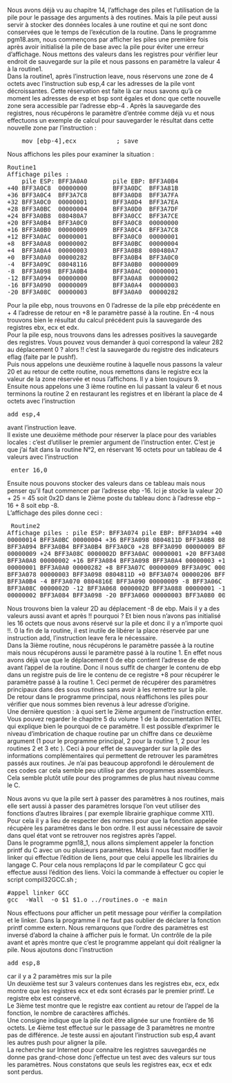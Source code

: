 Nous avons déjà vu au chapitre 14, l’affichage des piles et l’utilisation de la pile pour le passage des arguments à des routines. Mais la pile peut aussi servir à stocker des données locales à une routine et qui ne sont donc conservées que le temps de l’exécution de la routine.
Dans le programme pgm18.asm, nous commençons par afficher les piles une première fois après avoir initialisé la pile de base avec la pile pour éviter une erreur d’affichage. Nous mettons des valeurs dans les registres pour vérifier leur endroit de sauvegarde sur la pile et nous passons en paramètre la valeur 4 à la routine1.<br>
Dans la routine1, après l’instruction leave, nous réservons une zone de 4 octets avec l’instruction sub esp,4 car les adresses de la pile vont décroissantes. Cette réservation est faite là car nous savons qu’à ce moment les adresses de esp et bsp sont égales et donc que cette nouvelle zone sera accessible par l’adresse ebp-4 . Après la sauvegarde des registres, nous récupérons le paramètre d’entrée comme déjà vu et nous effectuons un exemple de calcul pour sauvegarder le résultat dans cette nouvelle zone par l’instruction :
<pre>    mov [ebp-4],ecx           ; save</pre>
Nous affichons les piles pour examiner la situation :
<pre>
Routine1
Affichage piles :
    pile ESP: BFF3A0A0       pile EBP: BFF3A0B4
+40 BFF3A0C8  00000000       BFF3A0DC  BFF3A81B
+36 BFF3A0C4  BFF3A7C8       BFF3A0D8  BFF3A7FA
+32 BFF3A0C0  00000001       BFF3A0D4  BFF3A7EA
+28 BFF3A0BC  00000004       BFF3A0D0  BFF3A7DF
+24 BFF3A0B8  080480A7       BFF3A0CC  BFF3A7CE
+20 BFF3A0B4  BFF3A0C0       BFF3A0C8  00000000
+16 BFF3A0B0  00000009       BFF3A0C4  BFF3A7C8
+12 BFF3A0AC  00000001       BFF3A0C0  00000001
+8  BFF3A0A8  00000002       BFF3A0BC  00000004
+4  BFF3A0A4  00000003       BFF3A0B8  080480A7
+0  BFF3A0A0  00000282       BFF3A0B4  BFF3A0C0
-4  BFF3A09C  08048116       BFF3A0B0  00000009
-8  BFF3A098  BFF3A0B4       BFF3A0AC  00000001
-12 BFF3A094  00000000       BFF3A0A8  00000002
-16 BFF3A090  00000009       BFF3A0A4  00000003
-20 BFF3A08C  00000003       BFF3A0A0  00000282 </pre>
Pour la pile ebp, nous trouvons en 0 l’adresse de la pile ebp précédente en + 4 l’adresse de retour en +8 le paramètre passé à la routine. En -4 nous trouvons bien le résultat du calcul précédent  puis la sauvegarde des registres ebx, ecx et edx.<br>
Pour la pile esp, nous trouvons dans les adresses positives la sauvegarde des registres. Vous pouvez vous demander à quoi correspond la valeur 282 au déplacement 0 ? alors !! c’est la sauvegarde du registre des indicateurs eflag (faite par le pushf).<br>
Puis nous appelons une deuxième routine à laquelle nous passons  la valeur 20 et au retour de cette routine, nous remettons dans le registre ecx la valeur de la zone réservée et nous l’affichons. Il y a bien toujours 9.<br>
Ensuite nous appelons une 3 ième routine en lui passant la valeur 6 et nous terminons la routine 2 en restaurant les registres et en libérant la place de 4 octets avec l’instruction <pre> add esp,4 </pre> avant l’instruction leave.<br>
Il existe une deuxième méthode pour réserver la place pour des variables locales : c’est d’utiliser le premier argument de l’instruction enter. C’est je que j’ai fait dans la routine N°2, en réservant 16 octets pour un tableau de 4 valeurs avec l’instruction <pre> enter 16,0 </pre>
Ensuite nous pouvons stocker des valeurs dans ce tableau mais nous penser qu’il faut commencer par l’adresse ebp -16. Ici je stocke la valeur 20 + 25 = 45 soit 0x2D dans le 2ième poste du tableau donc à l’adresse ebp – 16 + 8 soit ebp -8. <br>
L’affichage des piles donne ceci : <pre>
Routine2
Affichage piles :
    pile ESP: BFF3A074       pile EBP: BFF3A094
+40 BFF3A09C  00000014       BFF3A0BC  00000004
+36 BFF3A098  0804811D       BFF3A0B8  080480A7
+32 BFF3A094  BFF3A0B4       BFF3A0B4  BFF3A0C0
+28 BFF3A090  00000009       BFF3A0B0  00000009
+24 BFF3A08C  0000002D       BFF3A0AC  00000001
+20 BFF3A088  00000001       BFF3A0A8  00000002
+16 BFF3A084  BFF3A098       BFF3A0A4  00000003
+12 BFF3A080  00000001       BFF3A0A0  00000282
+8  BFF3A07C  00000009       BFF3A09C  00000014
+4  BFF3A078  00000003       BFF3A098  0804811D
+0  BFF3A074  00000206       BFF3A094  BFF3A0B4
-4  BFF3A070  0804816E       BFF3A090  00000009
-8  BFF3A06C  BFF3A094       BFF3A08C  0000002D
-12 BFF3A068  0000002D       BFF3A088  00000001
-16 BFF3A064  00000002       BFF3A084  BFF3A098
-20 BFF3A060  00000003       BFF3A080  00000001
</pre>
Nous trouvons bien la valeur 2D au déplacement -8 de ebp. Mais il y a des valeurs aussi avant et après !! pourquoi ?  Et bien nous n’avons pas initialisé les 16 octets que nous avons réservé sur la pile et donc il y a n’importe quoi !!.
0 la fin de la routine, il est inutile de libérer la place réservée par une instruction add, l’instruction leave fera le nécessaire. <br>
Dans la 3ième routine, nous récupérons le paramètre passée à la routine mais nous récupérons aussi le paramètre passé à la routine 1. En effet nous avons déjà vue que le déplacement 0 de ebp contient l’adresse de ebp avant l’appel de la routine. Donc il nous suffit de charger le contenu de ebp dans un registre puis de lire le contenu de ce registre +8 pour récupérer le paramètre passé à la routine 1. Ceci permet de récupérer des paramètres principaux dans des sous routines  sans avoir à les remettre sur la pile.<br>
De retour dans le programme principal, nous réaffichons les piles pour vérifier que nous sommes bien revenus à leur adresse d’origine. <br>
Une dernière question : à quoi sert le 2ième argument de l’instruction enter. Vous pouvez regarder le chapitre 5 du volume 1 de la documentation INTEL qui explique bien le pourquoi de ce paramètre. Il est possible d’exprimer le niveau d’imbrication de chaque routine par un chiffre dans ce deuxième argument (1 pour le programme principal, 2 pour la routine 1, 2 pour les routines 2 et 3 etc ). Ceci à pour effet de sauvegarder sur la pile des informations complémentaires qui permettent de retrouver les paramètres passés aux routines. Je n’ai pas beaucoup approfondi le déroulement de ces codes car cela semble peu utilisé par des programmes assembleurs. Cela semble plutôt utile pour des programmes de plus haut niveau comme le C. <br>

Nous avons vu que la pile sert à passer des paramètres à nos routines, mais elle sert aussi à passer des paramètres lorsque l’on veut utiliser des fonctions d’autres libraires ( par exemple librairie graphique comme X11). Pour cela il y a lieu de respecter des normes pour que la fonction appelée récupère les paramètres dans le bon ordre. Il est aussi nécessaire de savoir dans quel état  vont se retrouver nos registres après l’appel. <br>
Dans le programme pgm18_1, nous allons simplement appeler la fonction printf du C avec  un ou plusieurs paramètres. Mais il nous faut modifier le linker qui effectue l’édition de liens, pour que celui appelle les librairies du langage C. Pour cela nous remplaçons ld par le compilateur C gcc qui effectue aussi l’édition des liens. Voici la commande à effectuer ou copier le script compil32GCC.sh ; <br>
<pre>
#appel linker GCC 
gcc  -Wall  -o $1 $1.o ../routines.o -e main
</pre>
 Nous effectuons pour afficher un petit message pour vérifier la compilation et le linker. Dans la programme il ne faut pas oublier de déclarer la fonction printf comme extern.  Nous remarquons que l’ordre des paramètres est inversé d’abord la chaine à afficher puis le format.  Un contrôle de la pile avant et après montre que c’est le programme appelant qui doit réaligner la pile. Nous ajoutons donc l’instruction <pre>add esp,8 </pre> car il y a 2 paramètres mis sur la pile<br> 
Un deuxième test sur 3 valeurs contenues dans les registres ebx, ecx, edx montre que les registres ecx et edx sont écrasés par le premier printf. Le registre ebx est conservé. <br>
Le 3ième test montre que le registre eax contient au retour de l’appel de la fonction, le nombre de caractères affichés. <br>
Une consigne indique que la pile doit être alignée sur une frontière de 16 octets. Le 4ième test effectué sur le passage de 3 paramètres ne montre pas de différence. Je teste aussi en ajoutant l’instruction sub esp,4 avant les autres push pour aligner la pile.<br>
La recherche sur Internet pour connaitre les registres sauvegardés ne donne pas grand-chose donc j’effectue un test avec des valeurs sur tous les paramètres. Nous constatons que seuls les registres eax, ecx et edx sont perdus. <br>
